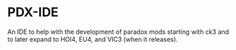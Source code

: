 # PDX-IDE
An IDE to help with the development of paradox mods starting with ck3 and to later expand to HOI4, EU4, and VIC3 (when it releases).
